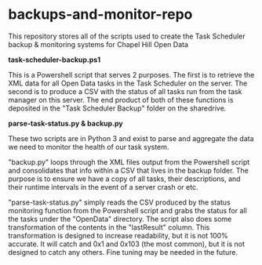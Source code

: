 # backups-and-monitor-repo
This repository stores all of the scripts used to create the Task Scheduler backup &amp; monitoring systems for Chapel Hill Open Data

<strong>task-scheduler-backup.ps1</strong>

This is a Powershell script that serves 2 purposes.  The first is to retrieve the XML data for all Open Data tasks in the Task Scheduler on the server.  The second is to produce a CSV with the status of all tasks run from the task manager on this server.  The end product of both of these functions is deposited in the "Task Scheduler Backup" folder on the sharedrive.

<strong>parse-task-status.py & backup.py</strong>

These two scripts are in Python 3 and exist to parse and aggregate the data we need to monitor the health of our task system.  

"backup.py" loops through the XML files output from the Powershell script and consolidates that info within a CSV that lives in the backup folder.  The purpose is to ensure we have a copy of all tasks, their descriptions, and their runtime intervals in the event of a server crash or etc.

"parse-task-status.py" simply reads the CSV produced by the status monitoring function from the Powershell script and grabs the status for all the tasks under the "OpenData" directory.  The script also does some transformation of the contents in the "lastResult" column.  This transformation is designed to increase readability, but it is not 100% accurate.  It will catch and 0x1 and 0x103 (the most common), but it is not designed to catch any others.  Fine tuning may be needed in the future.
